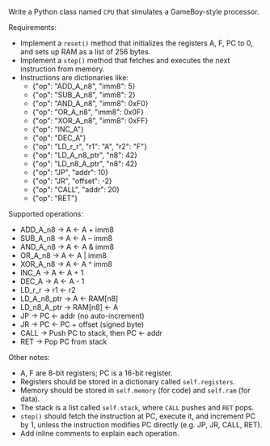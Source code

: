 Write a Python class named `CPU` that simulates a GameBoy-style processor.

Requirements:

- Implement a `reset()` method that initializes the registers A, F, PC to 0, and sets up RAM as a list of 256 bytes.
- Implement a `step()` method that fetches and executes the next instruction from memory.
- Instructions are dictionaries like:
  - {"op": "ADD_A_n8", "imm8": 5}
  - {"op": "SUB_A_n8", "imm8": 2}
  - {"op": "AND_A_n8", "imm8": 0xF0}
  - {"op": "OR_A_n8", "imm8": 0x0F}
  - {"op": "XOR_A_n8", "imm8": 0xFF}
  - {"op": "INC_A"}
  - {"op": "DEC_A"}
  - {"op": "LD_r_r", "r1": "A", "r2": "F"}
  - {"op": "LD_A_n8_ptr", "n8": 42}
  - {"op": "LD_n8_A_ptr", "n8": 42}
  - {"op": "JP", "addr": 10}
  - {"op": "JR", "offset": -2}
  - {"op": "CALL", "addr": 20}
  - {"op": "RET"}

Supported operations:

- ADD_A_n8 → A ← A + imm8
- SUB_A_n8 → A ← A – imm8
- AND_A_n8 → A ← A & imm8
- OR_A_n8  → A ← A | imm8
- XOR_A_n8 → A ← A ^ imm8
- INC_A    → A ← A + 1
- DEC_A    → A ← A - 1
- LD_r_r         → r1 ← r2
- LD_A_n8_ptr    → A ← RAM[n8]
- LD_n8_A_ptr    → RAM[n8] ← A
- JP             → PC ← addr (no auto-increment)
- JR             → PC ← PC + offset (signed byte)
- CALL           → Push PC to stack, then PC ← addr
- RET            → Pop PC from stack

Other notes:

- A, F are 8-bit registers; PC is a 16-bit register.
- Registers should be stored in a dictionary called `self.registers`.
- Memory should be stored in `self.memory` (for code) and `self.ram` (for data).
- The stack is a list called `self.stack`, where `CALL` pushes and `RET` pops.
- `step()` should fetch the instruction at PC, execute it, and increment PC by 1, unless the instruction modifies PC directly (e.g. JP, JR, CALL, RET).
- Add inline comments to explain each operation.
